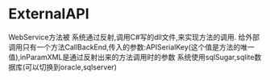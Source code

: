 # ExternalAPI
WebService方法被
系统通过反射,调用C#写的dll文件,来实现方法的调用.
给外部调用只有一个方法CallBackEnd,传入的参数:APISerialKey(这个值是方法的唯一值),inParamXML是通过反射出来的方法调用时的参数
系统使用sqlSugar,sqlite数据库(可以切换到oracle,sqlserver)
